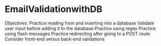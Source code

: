 # EmailValidationwithDB
Objectives: Practice reading from and inserting into a database Validate user input before adding it to the database Practice using regex Practice using flash messages Practice redirecting after going to a POST route Consider front-end versus back-end validations
